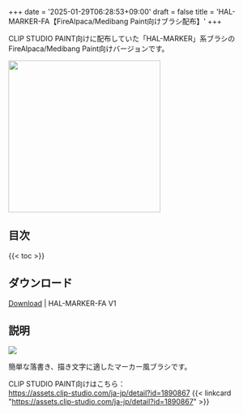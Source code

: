 +++
date = '2025-01-29T06:28:53+09:00'
draft = false
title = 'HAL-MARKER-FA【FireAlpaca/Medibang Paint向けブラシ配布】'
+++

CLIP STUDIO PAINT向けに配布していた「HAL-MARKER」系ブラシのFireAlpaca/Medibang Paint向けバージョンです。
<!--more-->
<img src="\assets\img\hal-marker-img.png" height="300">

## 目次
{{< toc >}}

## ダウンロード

<a href="\assets\files\HAL-MARKER-FA.mdb" download="HAL-MARKER-FA.mdb" target="_blank" >Download</a> | HAL-MARKER-FA V1

## 説明

<img src="\assets\img\ezgif-624e3a9625826.gif">

簡単な落書き、描き文字に適したマーカー風ブラシです。

CLIP STUDIO PAINT向けはこちら：  
https://assets.clip-studio.com/ja-jp/detail?id=1890867
{{< linkcard "https://assets.clip-studio.com/ja-jp/detail?id=1890867" >}}